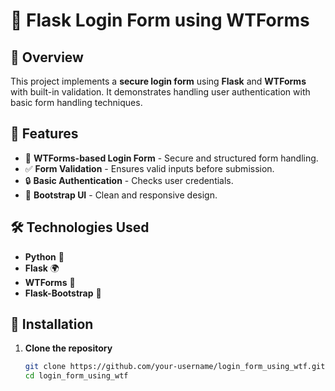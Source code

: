 # 🔐 Flask Login Form using WTForms  

## 📌 Overview  
This project implements a **secure login form** using **Flask** and **WTForms** with built-in validation. It demonstrates handling user authentication with basic form handling techniques.  

## 🚀 Features  
- 📝 **WTForms-based Login Form** - Secure and structured form handling.  
- ✅ **Form Validation** - Ensures valid inputs before submission.  
- 🔒 **Basic Authentication** - Checks user credentials.  
- 🎨 **Bootstrap UI** - Clean and responsive design.  

## 🛠️ Technologies Used  
- **Python** 🐍  
- **Flask** 🌍  
- **WTForms** 📝  
- **Flask-Bootstrap** 🎨  

## 📂 Installation  

1. **Clone the repository**  
   ```bash
   git clone https://github.com/your-username/login_form_using_wtf.git
   cd login_form_using_wtf
